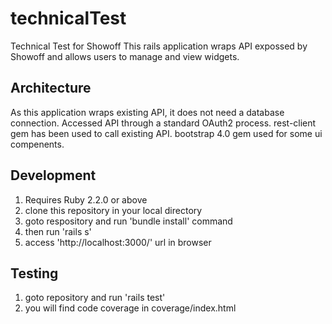 # technicalTest
Technical Test for Showoff
This rails application wraps API expossed by Showoff and allows users to manage and view widgets.

## Architecture
As this application wraps existing API, it does not need a database connection. Accessed API through a standard OAuth2 process. rest-client gem has been used to call existing API. bootstrap 4.0 gem used for some ui compenents.

## Development
1. Requires Ruby 2.2.0 or above 
2. clone this repository in your local directory
2. goto respository and run 'bundle install' command
3. then run 'rails s'
4. access 'http://localhost:3000/' url in browser

## Testing
1. goto repository and run 'rails test'
2. you will find code coverage in coverage/index.html
